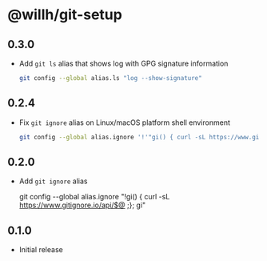 # @willh/git-setup

## 0.3.0

- Add `git ls` alias that shows log with GPG signature information

    ```sh
    git config --global alias.ls "log --show-signature"
    ```

## 0.2.4

- Fix `git ignore` alias on Linux/macOS platform shell environment

    ```sh
    git config --global alias.ignore '!'"gi() { curl -sL https://www.gitignore.io/api/\$@ ;}; gi"
    ```

## 0.2.0

- Add `git ignore` alias

    git config --global alias.ignore "!gi() { curl -sL https://www.gitignore.io/api/$@ ;}; gi"

## 0.1.0

- Initial release
